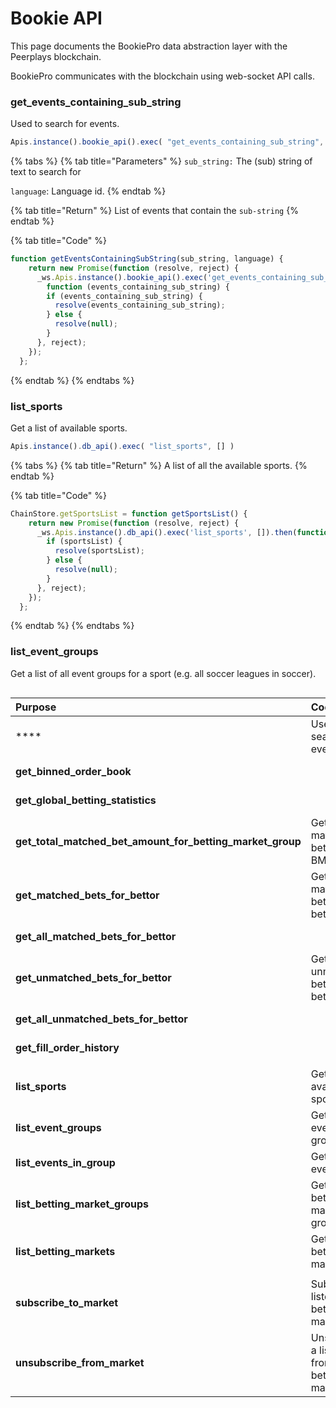 # Bookie API

This page documents the BookiePro data abstraction layer with the Peerplays blockchain. 

BookiePro communicates with the blockchain using web-socket API calls.

### **get\_events\_containing\_sub\_string**

Used to search for events.

```javascript
Apis.instance().bookie_api().exec( "get_events_containing_sub_string", [ sub_string, language ])
```

{% tabs %}
{% tab title="Parameters" %}
`sub_string:` The \(sub\) string of text to search for

`language`: Language id.
{% endtab %}

{% tab title="Return" %}
List of events that contain the `sub-string`
{% endtab %}

{% tab title="Code" %}
```javascript
function getEventsContainingSubString(sub_string, language) {
    return new Promise(function (resolve, reject) {
      _ws.Apis.instance().bookie_api().exec('get_events_containing_sub_string', [sub_string, language]).then(
        function (events_containing_sub_string) {
        if (events_containing_sub_string) {
          resolve(events_containing_sub_string);
        } else {
          resolve(null);
        }
      }, reject);
    });
  };
```
{% endtab %}
{% endtabs %}

### list\_sports

Get a list of available sports.

```javascript
Apis.instance().db_api().exec( "list_sports", [] )
```

{% tabs %}
{% tab title="Return" %}
A list of all the available sports.
{% endtab %}

{% tab title="Code" %}
```javascript
ChainStore.getSportsList = function getSportsList() {
    return new Promise(function (resolve, reject) {
      _ws.Apis.instance().db_api().exec('list_sports', []).then(function (sportsList) {
        if (sportsList) {
          resolve(sportsList);
        } else {
          resolve(null);
        }
      }, reject);
    });
  };
```
{% endtab %}
{% endtabs %}

### list\_event\_groups

Get a list of all event groups for a sport \(e.g. all soccer leagues in soccer\).

```javascript

```



| Purpose | Code File | Example |  |
| :--- | :--- | :--- | :--- |
| \*\*\*\* | Used to search for events. | ChainStore.js | Apis.instance\(\).bookie\_api\(\).exec\( "get\_events\_containing\_sub\_string", \[ sub\_string, language \] \) |
| **get\_binned\_order\_book** |  | ChainStore.js | Apis.instance\(\).bookie\_api\(\).exec\( "get\_binned\_order\_book", \[ betting\_market\_id, precision \] \) |
| **get\_global\_betting\_statistics** |  | ChainStore.js | Apis.instance\(\).db\_api\(\).exec\( "get\_global\_betting\_statistics", \[\] \) |
| **get\_total\_matched\_bet\_amount\_for\_betting\_market\_group** | Get the total matched bets for the BMG. | ChainStore.js | Apis.instance\(\).bookie\_api\(\).exec\( "get\_total\_matched\_bet\_amount\_for\_betting\_market\_group", \[ group\_id \] \) |
| **get\_matched\_bets\_for\_bettor** | Get the matched bets for a bettor. | ChainStore.js | Apis.instance\(\).bookie\_api\(\).exec\( "get\_matched\_bets\_for\_bettor", \[ bettor\_id \] \) |
| **get\_all\_matched\_bets\_for\_bettor** |  | ChainStore.js | Apis.instance\(\).bookie\_api\(\).exec\( "get\_all\_matched\_bets\_for\_bettor", \[ bettor\_id, start, limit \] \) |
| **get\_unmatched\_bets\_for\_bettor** | Get unmatched bets for a bettor. | ChainStore.js | Apis.instance\(\).db\_api\(\).exec\( "get\_unmatched\_bets\_for\_bettor", \[ betting\_market\_id\_type, account\_id\_type \] \) |
| **get\_all\_unmatched\_bets\_for\_bettor** |  | ChainStore.js | Apis.instance\(\).db\_api\(\).exec\( "get\_all\_unmatched\_bets\_for\_bettor", \[ account\_id\_type \] \) |
| **get\_fill\_order\_history** |  | test/Api.js | Apis.instance\(\).history\_api\(\).exec\( "get\_fill\_order\_history", \["1.3.121", "1.3.0", 10\]\) |
|  |  |  |  |
| **list\_sports** | Get a list of available sports. | ChainStore.js | Apis.instance\(\).db\_api\(\).exec\( "list\_sports", \[\] \) |
| **list\_event\_groups** | Get a list of event groups. | ChainStore.js | Apis.instance\(\).db\_api\(\).exec\( "list\_event\_groups", \[sportId\] \) |
| **list\_events\_in\_group** | Get a list of events. | ChainStore.js | Apis.instance\(\).db\_api\(\).exec\( "list\_events\_in\_group", \[ event\_group\_id \] \) |
| **list\_betting\_market\_groups** | Get a list of betting market groups. | ChainStore.js | Apis.instance\(\).db\_api\(\).exec\( "list\_betting\_market\_groups", \[eventId\] \) |
| **list\_betting\_markets** | Get a list of betting markets. | ChainStore.js | Apis.instance\(\).db\_api\(\).exec\( "list\_betting\_markets", \[bettingMarketGroupId\] \) |
|  |  |  |  |
| **subscribe\_to\_market** | Subscribe a listener to a betting market. | sub\_unsub.js | Apis.instance\(\).db\_api\(\).exec\( "subscribe\_to\_market", \[updateListener, "1.3.0", "1.3.19"\]\) |
| **unsubscribe\_from\_market** | Unsubscribe a listener from a betting market. | sub\_unsub.js | Apis.instance\(\).db\_api\(\).exec\( "unsubscribe\_from\_market", \[updateListener, "1.3.0", "1.3.19"\]\) |


